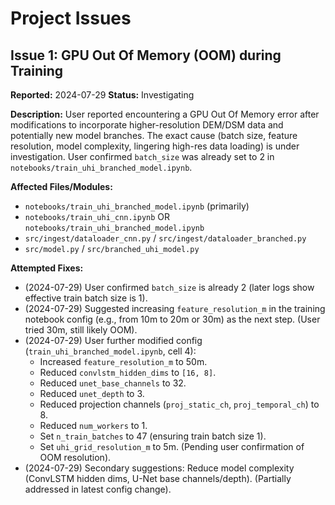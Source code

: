 # Project Issues

## Issue 1: GPU Out Of Memory (OOM) during Training

**Reported:** 2024-07-29
**Status:** Investigating

**Description:**
User reported encountering a GPU Out Of Memory error after modifications to incorporate higher-resolution DEM/DSM data and potentially new model branches. The exact cause (batch size, feature resolution, model complexity, lingering high-res data loading) is under investigation. User confirmed `batch_size` was already set to 2 in `notebooks/train_uhi_branched_model.ipynb`.

**Affected Files/Modules:**
- `notebooks/train_uhi_branched_model.ipynb` (primarily)
- `notebooks/train_uhi_cnn.ipynb` OR `notebooks/train_uhi_branched_model.ipynb`
- `src/ingest/dataloader_cnn.py` / `src/ingest/dataloader_branched.py`
- `src/model.py` / `src/branched_uhi_model.py`

**Attempted Fixes:**
- (2024-07-29) User confirmed `batch_size` is already 2 (later logs show effective train batch size is 1).
- (2024-07-29) Suggested increasing `feature_resolution_m` in the training notebook config (e.g., from 10m to 20m or 30m) as the next step. (User tried 30m, still likely OOM).
- (2024-07-29) User further modified config (`train_uhi_branched_model.ipynb`, cell 4): 
    - Increased `feature_resolution_m` to 50m.
    - Reduced `convlstm_hidden_dims` to `[16, 8]`.
    - Reduced `unet_base_channels` to 32.
    - Reduced `unet_depth` to 3.
    - Reduced projection channels (`proj_static_ch`, `proj_temporal_ch`) to 8.
    - Reduced `num_workers` to 1.
    - Set `n_train_batches` to 47 (ensuring train batch size 1).
    - Set `uhi_grid_resolution_m` to 5m.
    (Pending user confirmation of OOM resolution).
- (2024-07-29) Secondary suggestions: Reduce model complexity (ConvLSTM hidden dims, U-Net base channels/depth). (Partially addressed in latest config change). 